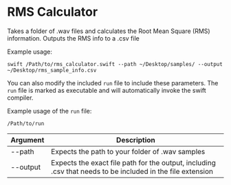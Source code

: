 # RMS Calculator

Takes a folder of .wav files and calculates the Root Mean Square (RMS) information.
Outputs the RMS info to a .csv file

Example usage:

`swift /Path/to/rms_calculator.swift --path ~/Desktop/samples/ --output ~/Desktop/rms_sample_info.csv`

You can also modify the included `run` file to include these parameters. The `run` file is marked as executable and will automatically invoke the swift compiler. 

Example usage of the `run` file:

`/Path/to/run`

| Argument | Description |
| -------- | ----------- |
| --path | Expects the path to your folder of .wav samples |
| --output | Expects the exact file path for the output, including .csv that needs to be included in the file extension |
